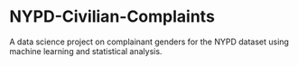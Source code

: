 # NYPD-Civilian-Complaints
A data science project on complainant genders for the NYPD dataset using machine learning and statistical analysis.
